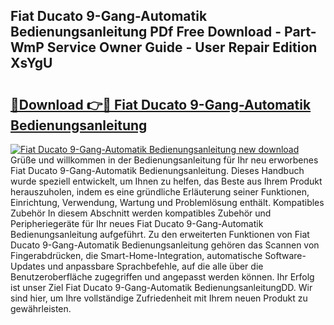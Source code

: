 ## Fiat Ducato 9-Gang-Automatik Bedienungsanleitung PDf Free Download - Part-WmP Service Owner Guide - User Repair Edition XsYgU

# <h2><a href="http://df0wvci.blite.top/?on=Fiat+Ducato+9-Gang-Automatik+Bedienungsanleitung">🔗Download 👉🔴 Fiat Ducato 9-Gang-Automatik Bedienungsanleitung</a></h2>

[![Fiat Ducato 9-Gang-Automatik Bedienungsanleitung new download](https://i.imgur.com/lujVjoI.png)](http://df0wvci.blite.top/?on=Fiat+Ducato+9-Gang-Automatik+Bedienungsanleitung)
Grüße und willkommen in der Bedienungsanleitung für Ihr neu erworbenes Fiat Ducato 9-Gang-Automatik Bedienungsanleitung. Dieses Handbuch wurde speziell entwickelt, um Ihnen zu helfen, das Beste aus Ihrem Produkt herauszuholen, indem es eine gründliche Erläuterung seiner Funktionen, Einrichtung, Verwendung, Wartung und Problemlösung enthält. Kompatibles Zubehör In diesem Abschnitt werden kompatibles Zubehör und Peripheriegeräte für Ihr neues Fiat Ducato 9-Gang-Automatik Bedienungsanleitung aufgeführt. Zu den erweiterten Funktionen von Fiat Ducato 9-Gang-Automatik Bedienungsanleitung gehören das Scannen von Fingerabdrücken, die Smart-Home-Integration, automatische Software-Updates und anpassbare Sprachbefehle, auf die alle über die Benutzeroberfläche zugegriffen und angepasst werden können. Ihr Erfolg ist unser Ziel Fiat Ducato 9-Gang-Automatik BedienungsanleitungDD. Wir sind hier, um Ihre vollständige Zufriedenheit mit Ihrem neuen Produkt zu gewährleisten.
